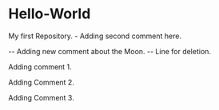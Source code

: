 # Hello-World
My first Repository. - Adding second comment here.

-- Adding new comment about the Moon.
-- Line for deletion.

Adding comment 1.

Adding Comment 2.

Adding Comment 3.


